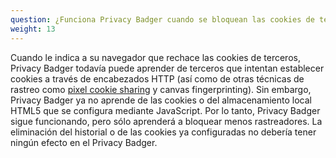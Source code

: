 ```yaml
---
question: ¿Funciona Privacy Badger cuando se bloquean las cookies de terceros en el navegador?
weight: 13
---
```


Cuando le indica a su navegador que rechace las cookies de terceros, Privacy Badger todavía puede aprender de terceros que intentan establecer cookies a través de encabezados HTTP (así como de otras técnicas de rastreo como [pixel cookie sharing](https://www.eff.org/deeplinks/2019/07/sharpening-our-claws-teaching-privacy-badger-fight-more-third-party-trackers) y canvas fingerprinting). Sin embargo, Privacy Badger ya no aprende de las cookies o del almacenamiento local HTML5 que se configura mediante JavaScript. Por lo tanto, Privacy Badger sigue funcionando, pero sólo aprenderá a bloquear menos rastreadores. La eliminación del historial o de las cookies ya configuradas no debería tener ningún efecto en el Privacy Badger.
